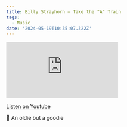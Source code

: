 ```yaml
---
title: Billy Strayhorn — Take the "A" Train
tags:
  - Music
date: '2024-05-19T10:35:07.322Z'
---
```


<iframe src="https://www.youtube-nocookie.com/embed/ne1hNO5Ml4Q?modestbranding=1&showinfo=0&rel=0" title="YouTube video player" frameborder="0" allow="accelerometer; autoplay; encrypted-media; gyroscope; picture-in-picture;" allowfullscreen className="youtube_video"></iframe>

[Listen on Youtube](https://youtu.be/ne1hNO5Ml4Q)

🚞 An oldie but a goodie
